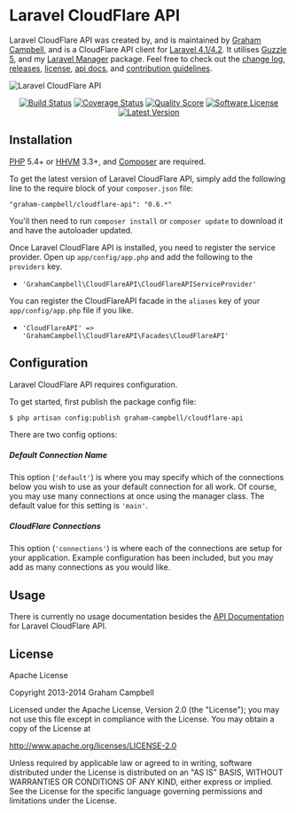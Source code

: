 Laravel CloudFlare API
======================

Laravel CloudFlare API was created by, and is maintained by [Graham Campbell](https://github.com/GrahamCampbell), and is a CloudFlare API client for [Laravel 4.1/4.2](http://laravel.com). It utilises [Guzzle 5](https://github.com/guzzle/guzzle), and my [Laravel Manager](https://github.com/GrahamCampbell/Laravel-Manager) package. Feel free to check out the [change log](CHANGELOG.md), [releases](https://github.com/GrahamCampbell/Laravel-CloudFlare-API/releases), [license](LICENSE.md), [api docs](http://docs.grahamjcampbell.co.uk), and [contribution guidelines](CONTRIBUTING.md).

![Laravel CloudFlare API](https://cloud.githubusercontent.com/assets/2829600/4432317/c173f24c-468c-11e4-9ff5-4a6327442d43.PNG)

<p align="center">
<a href="https://travis-ci.org/GrahamCampbell/Laravel-CloudFlare-API"><img src="https://img.shields.io/travis/GrahamCampbell/Laravel-CloudFlare-API/master.svg?style=flat-square" alt="Build Status"></img></a>
<a href="https://scrutinizer-ci.com/g/GrahamCampbell/Laravel-CloudFlare-API/code-structure"><img src="https://img.shields.io/scrutinizer/coverage/g/GrahamCampbell/Laravel-CloudFlare-API.svg?style=flat-square" alt="Coverage Status"></img></a>
<a href="https://scrutinizer-ci.com/g/GrahamCampbell/Laravel-CloudFlare-API"><img src="https://img.shields.io/scrutinizer/g/GrahamCampbell/Laravel-CloudFlare-API.svg?style=flat-square" alt="Quality Score"></img></a>
<a href="LICENSE.md"><img src="https://img.shields.io/badge/license-Apache%202.0-brightgreen.svg?style=flat-square" alt="Software License"></img></a>
<a href="https://github.com/GrahamCampbell/Laravel-CloudFlare-API/releases"><img src="https://img.shields.io/github/release/GrahamCampbell/Laravel-CloudFlare-API.svg?style=flat-square" alt="Latest Version"></img></a>
</p>


## Installation

[PHP](https://php.net) 5.4+ or [HHVM](http://hhvm.com) 3.3+, and [Composer](https://getcomposer.org) are required.

To get the latest version of Laravel CloudFlare API, simply add the following line to the require block of your `composer.json` file:

```
"graham-campbell/cloudflare-api": "0.6.*"
```

You'll then need to run `composer install` or `composer update` to download it and have the autoloader updated.

Once Laravel CloudFlare API is installed, you need to register the service provider. Open up `app/config/app.php` and add the following to the `providers` key.

* `'GrahamCampbell\CloudFlareAPI\CloudFlareAPIServiceProvider'`

You can register the CloudFlareAPI facade in the `aliases` key of your `app/config/app.php` file if you like.

* `'CloudFlareAPI' => 'GrahamCampbell\CloudFlareAPI\Facades\CloudFlareAPI'`


## Configuration

Laravel CloudFlare API requires configuration.

To get started, first publish the package config file:

```bash
$ php artisan config:publish graham-campbell/cloudflare-api
```

There are two config options:

##### Default Connection Name

This option (`'default'`) is where you may specify which of the connections below you wish to use as your default connection for all work. Of course, you may use many connections at once using the manager class. The default value for this setting is `'main'`.

##### CloudFlare Connections

This option (`'connections'`) is where each of the connections are setup for your application. Example configuration has been included, but you may add as many connections as you would like.


## Usage

There is currently no usage documentation besides the [API Documentation](http://docs.grahamjcampbell.co.uk) for Laravel CloudFlare API.


## License

Apache License

Copyright 2013-2014 Graham Campbell

Licensed under the Apache License, Version 2.0 (the "License");
you may not use this file except in compliance with the License.
You may obtain a copy of the License at

 http://www.apache.org/licenses/LICENSE-2.0

Unless required by applicable law or agreed to in writing, software
distributed under the License is distributed on an "AS IS" BASIS,
WITHOUT WARRANTIES OR CONDITIONS OF ANY KIND, either express or implied.
See the License for the specific language governing permissions and
limitations under the License.

